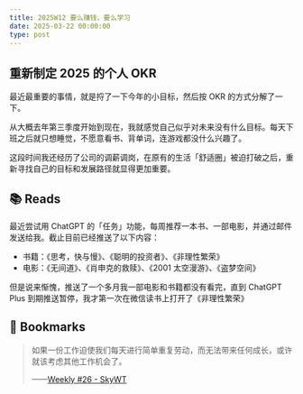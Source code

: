 ```yaml
---
title: 2025W12 要么赚钱，要么学习
date: 2025-03-22 00:00:00
type: post
---
```


## 重新制定 2025 的个人 OKR

最近最重要的事情，就是捋了一下今年的小目标，然后按 OKR 的方式分解了一下。

从大概去年第三季度开始到现在，我就感觉自己似乎对未来没有什么目标。每天下班之后就只想睡觉，不愿意看书、背单词，连游戏都没什么兴趣了。

这段时间我还经历了公司的调薪调岗，在原有的生活「舒适圈」被迫打破之后，重新寻找自己的目标和发展路径就显得更加重要。

## 📚 Reads

最近尝试用 ChatGPT 的「任务」功能，每周推荐一本书、一部电影，并通过邮件发送给我。截止目前已经推送了以下内容：

- 书籍：《思考，快与慢》、《聪明的投资者》、《非理性繁荣》
- 电影：《无间道》、《肖申克的救赎》、《2001 太空漫游》、《盗梦空间》

但是说来惭愧，推送了一个多月我一部电影和书籍都没有看完，直到 ChatGPT Plus 到期推送暂停，我才第一次在微信读书上打开了《非理性繁荣》


## 🌟 Bookmarks

> 如果一份工作迫使我们每天进行简单重复劳动，而无法带来任何成长，或许就该考虑其他工作机会了。
> 
>   ——[Weekly #26 - SkyWT](https://skywt.cn/blog/weekly-26)

